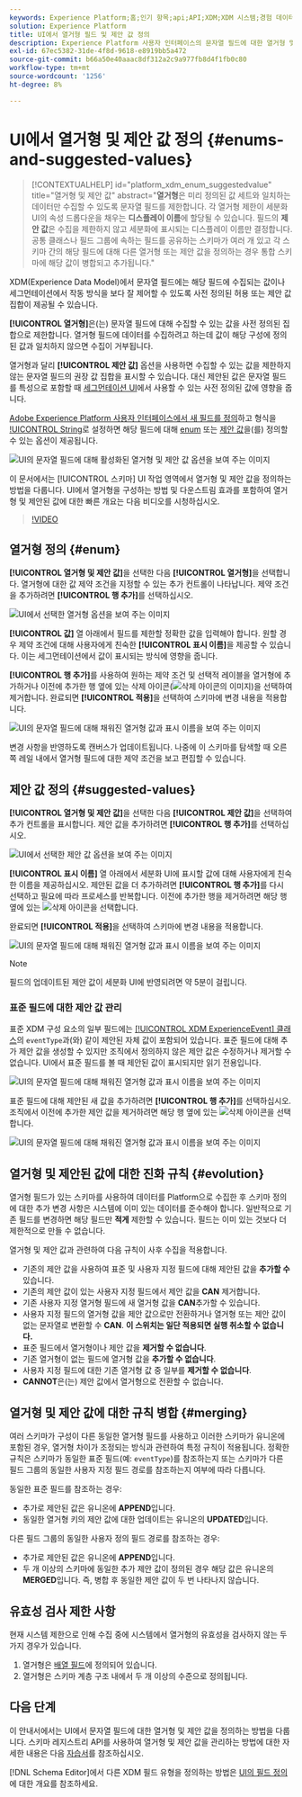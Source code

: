 ```yaml
---
keywords: Experience Platform;홈;인기 항목;api;API;XDM;XDM 시스템;경험 데이터 모델;데이터 모델;ui;workspace;enum;필드;
solution: Experience Platform
title: UI에서 열거형 필드 및 제안 값 정의
description: Experience Platform 사용자 인터페이스의 문자열 필드에 대한 열거형 및 제안 값을 정의하는 방법을 알아봅니다.
exl-id: 67ec5382-31de-4f8d-9618-e8919bb5a472
source-git-commit: b66a50e40aaac8df312a2c9a977fb8d4f1fb0c80
workflow-type: tm+mt
source-wordcount: '1256'
ht-degree: 8%

---
```


# UI에서 열거형 및 제안 값 정의 {#enums-and-suggested-values}

>[!CONTEXTUALHELP]
>id="platform_xdm_enum_suggestedvalue"
>title="열거형 및 제안 값"
>abstract="**열거형**&#x200B;은 미리 정의된 값 세트와 일치하는 데이터만 수집할 수 있도록 문자열 필드를 제한합니다. 각 열거형 제한이 세분화 UI의 속성 드롭다운을 채우는 **디스플레이 이름**&#x200B;에 할당될 수 있습니다. 필드의 **제안 값**&#x200B;은 수집을 제한하지 않고 세분화에 표시되는 디스플레이 이름만 결정합니다. 공통 클래스나 필드 그룹에 속하는 필드를 공유하는 스키마가 여러 개 있고 각 스키마 간의 해당 필드에 대해 다른 열거형 또는 제안 값을 정의하는 경우 통합 스키마에 해당 값이 병합되고 추가됩니다."

XDM(Experience Data Model)에서 문자열 필드에는 해당 필드에 수집되는 값이나 세그먼테이션에서 작동 방식을 보다 잘 제어할 수 있도록 사전 정의된 허용 또는 제안 값 집합이 제공될 수 있습니다.

**[!UICONTROL 열거형]**&#x200B;은(는) 문자열 필드에 대해 수집할 수 있는 값을 사전 정의된 집합으로 제한합니다. 열거형 필드에 데이터를 수집하려고 하는데 값이 해당 구성에 정의된 값과 일치하지 않으면 수집이 거부됩니다.

열거형과 달리 **[!UICONTROL 제안 값]** 옵션을 사용하면 수집할 수 있는 값을 제한하지 않는 문자열 필드의 권장 값 집합을 표시할 수 있습니다. 대신 제안된 값은 문자열 필드를 특성으로 포함할 때 [세그먼테이션 UI](../../../segmentation/ui/overview.md)에서 사용할 수 있는 사전 정의된 값에 영향을 줍니다.

[Adobe Experience Platform 사용자 인터페이스에서 새 필드를 정의](./overview.md#define)하고 형식을 [!UICONTROL String](으)로 설정하면 해당 필드에 대해 [enum](#enum) 또는 [제안 값](#suggested-values)을(를) 정의할 수 있는 옵션이 제공됩니다.

![UI의 문자열 필드에 대해 활성화된 열거형 및 제안 값 옵션을 보여 주는 이미지](../../images/ui/fields/enum/enum-options-selected.png)

이 문서에서는 [!UICONTROL 스키마] UI 작업 영역에서 열거형 및 제안 값을 정의하는 방법을 다룹니다. UI에서 열거형을 구성하는 방법 및 다운스트림 효과를 포함하여 열거형 및 제안된 값에 대한 빠른 개요는 다음 비디오를 시청하십시오.

>[!VIDEO](https://video.tv.adobe.com/v/3409501/?quality=12&learn=on)

## 열거형 정의 {#enum}

**[!UICONTROL 열거형 및 제안 값]**&#x200B;을 선택한 다음 **[!UICONTROL 열거형]**&#x200B;을 선택합니다. 열거형에 대한 값 제약 조건을 지정할 수 있는 추가 컨트롤이 나타납니다. 제약 조건을 추가하려면 **[!UICONTROL 행 추가]**&#x200B;를 선택하십시오.

![UI에서 선택한 열거형 옵션을 보여 주는 이미지](../../images/ui/fields/enum/enum-add-row.png)

**[!UICONTROL 값]** 열 아래에서 필드를 제한할 정확한 값을 입력해야 합니다. 원할 경우 제약 조건에 대해 사용자에게 친숙한 **[!UICONTROL 표시 이름]**&#x200B;을 제공할 수 있습니다. 이는 세그먼테이션에서 값이 표시되는 방식에 영향을 줍니다.

**[!UICONTROL 행 추가]**&#x200B;를 사용하여 원하는 제약 조건 및 선택적 레이블을 열거형에 추가하거나 이전에 추가한 행 옆에 있는 삭제 아이콘(![삭제 아이콘의 이미지](../../images/ui/fields/enum/remove-icon.png))을 선택하여 제거합니다. 완료되면 **[!UICONTROL 적용]**&#x200B;을 선택하여 스키마에 변경 내용을 적용합니다.

![UI의 문자열 필드에 대해 채워진 열거형 값과 표시 이름을 보여 주는 이미지](../../images/ui/fields/enum/enum-confirm.png)

변경 사항을 반영하도록 캔버스가 업데이트됩니다. 나중에 이 스키마를 탐색할 때 오른쪽 레일 내에서 열거형 필드에 대한 제약 조건을 보고 편집할 수 있습니다.

## 제안 값 정의 {#suggested-values}

**[!UICONTROL 열거형 및 제안 값]**&#x200B;을 선택한 다음 **[!UICONTROL 제안 값]**&#x200B;을 선택하여 추가 컨트롤을 표시합니다. 제안 값을 추가하려면 **[!UICONTROL 행 추가]**&#x200B;를 선택하십시오.

![UI에서 선택한 제안 값 옵션을 보여 주는 이미지](../../images/ui/fields/enum/suggested-add-row.png)

**[!UICONTROL 표시 이름]** 열 아래에서 세분화 UI에 표시할 값에 대해 사용자에게 친숙한 이름을 제공하십시오. 제안된 값을 더 추가하려면 **[!UICONTROL 행 추가]**&#x200B;를 다시 선택하고 필요에 따라 프로세스를 반복합니다. 이전에 추가한 행을 제거하려면 해당 행 옆에 있는 ![삭제 아이콘](../../images/ui/fields/enum/remove-icon.png)을 선택합니다.

완료되면 **[!UICONTROL 적용]**&#x200B;을 선택하여 스키마에 변경 내용을 적용합니다.

![UI의 문자열 필드에 대해 채워진 열거형 값과 표시 이름을 보여 주는 이미지](../../images/ui/fields/enum/suggested-confirm.png)

>[!NOTE]
>
>필드의 업데이트된 제안 값이 세분화 UI에 반영되려면 약 5분이 걸립니다.

### 표준 필드에 대한 제안 값 관리

표준 XDM 구성 요소의 일부 필드에는 [[!UICONTROL XDM ExperienceEvent] 클래스](../../classes/experienceevent.md)의 `eventType`과(와) 같이 제안된 자체 값이 포함되어 있습니다. 표준 필드에 대해 추가 제안 값을 생성할 수 있지만 조직에서 정의하지 않은 제안 값은 수정하거나 제거할 수 없습니다. UI에서 표준 필드를 볼 때 제안된 값이 표시되지만 읽기 전용입니다.

![UI의 문자열 필드에 대해 채워진 열거형 값과 표시 이름을 보여 주는 이미지](../../images/ui/fields/enum/suggested-standard.png)

표준 필드에 대해 제안된 새 값을 추가하려면 **[!UICONTROL 행 추가]**&#x200B;를 선택하십시오. 조직에서 이전에 추가한 제안 값을 제거하려면 해당 행 옆에 있는 ![삭제 아이콘](../../images/ui/fields/enum/remove-icon.png)을 선택합니다.

![UI의 문자열 필드에 대해 채워진 열거형 값과 표시 이름을 보여 주는 이미지](../../images/ui/fields/enum/suggested-standard-add.png)

<!-- ### Removing suggested values for standard fields

Only suggested values that you define can be removed from a standard field. Existing suggested values can be disabled so that they no longer appear in the segmentation dropdown, but they cannot be removed outright.

For example, consider a profile schema where the a suggested value for the standard `person.gender` field is disabled:

![Image showing the enum values and display names filled out for the string field in the UI](../../images/ui/fields/enum/standard-enum-disabled.png)

In this example, the display name "[!UICONTROL Non-specific]" is now disabled from being shown in the segmentation dropdown list. However, the value `non_specific` is still part of the list of enumerated fields and is therefore still allowed on ingestion. In other words, you cannot disable the actual enum value for the standard field as it would go against the principle of only allowing changes that make a field less restrictive.

See the [section below](#evolution) for more information on the rules for updating enums and suggested values for existing schema fields. -->

## 열거형 및 제안된 값에 대한 진화 규칙 {#evolution}

열거형 필드가 있는 스키마를 사용하여 데이터를 Platform으로 수집한 후 스키마 정의에 대한 추가 변경 사항은 시스템에 이미 있는 데이터를 준수해야 합니다. 일반적으로 기존 필드를 변경하면 해당 필드만 **적게** 제한할 수 있습니다. 필드는 이미 있는 것보다 더 제한적으로 만들 수 없습니다.

열거형 및 제안 값과 관련하여 다음 규칙이 사후 수집을 적용합니다.

* 기존의 제안 값을 사용하여 표준 및 사용자 지정 필드에 대해 제안된 값을 **추가할 수**&#x200B;있습니다.
* 기존의 제안 값이 있는 사용자 지정 필드에서 제안 값을 **CAN** 제거합니다.
* 기존 사용자 지정 열거형 필드에 새 열거형 값을 **CAN**&#x200B;추가할 수 있습니다.
* 사용자 지정 필드의 열거형 값을 제안 값으로만 전환하거나 열거형 또는 제안 값이 없는 문자열로 변환할 수 **CAN**. **이 스위치는 일단 적용되면 실행 취소할 수 없습니다.**
* 표준 필드에서 열거형이나 제안 값을 **제거할 수 없습니다**.
* 기존 열거형이 없는 필드에 열거형 값을 **추가할 수 없습니다**.
* 사용자 지정 필드에 대한 기존 열거형 값 중 일부를 **제거할 수 없습니다**.
* **CANNOT**&#x200B;은(는) 제안 값에서 열거형으로 전환할 수 없습니다.

## 열거형 및 제안 값에 대한 규칙 병합 {#merging}

여러 스키마가 구성이 다른 동일한 열거형 필드를 사용하고 이러한 스키마가 유니온에 포함된 경우, 열거형 차이가 조정되는 방식과 관련하여 특정 규칙이 적용됩니다. 정확한 규칙은 스키마가 동일한 표준 필드(예: `eventType`)를 참조하는지 또는 스키마가 다른 필드 그룹의 동일한 사용자 지정 필드 경로를 참조하는지 여부에 따라 다릅니다.

동일한 표준 필드를 참조하는 경우:

* 추가로 제안된 값은 유니온에 **APPEND**&#x200B;입니다.
* 동일한 열거형 키의 제안 값에 대한 업데이트는 유니온의 **UPDATED**&#x200B;입니다.

다른 필드 그룹의 동일한 사용자 정의 필드 경로를 참조하는 경우:

* 추가로 제안된 값은 유니온에 **APPEND**&#x200B;입니다.
* 두 개 이상의 스키마에 동일한 추가 제안 값이 정의된 경우 해당 값은 유니온의 **MERGED**&#x200B;입니다. 즉, 병합 후 동일한 제안 값이 두 번 나타나지 않습니다.

## 유효성 검사 제한 사항

현재 시스템 제한으로 인해 수집 중에 시스템에서 열거형의 유효성을 검사하지 않는 두 가지 경우가 있습니다.

1. 열거형은 [배열 필드](./array.md)에 정의되어 있습니다.
1. 열거형은 스키마 계층 구조 내에서 두 개 이상의 수준으로 정의됩니다.

## 다음 단계

이 안내서에서는 UI에서 문자열 필드에 대한 열거형 및 제안 값을 정의하는 방법을 다룹니다. 스키마 레지스트리 API를 사용하여 열거형 및 제안 값을 관리하는 방법에 대한 자세한 내용은 다음 [자습서](../../tutorials/suggested-values.md)를 참조하십시오.

[!DNL Schema Editor]에서 다른 XDM 필드 유형을 정의하는 방법은 [UI의 필드 정의](./overview.md#special)에 대한 개요를 참조하세요.
